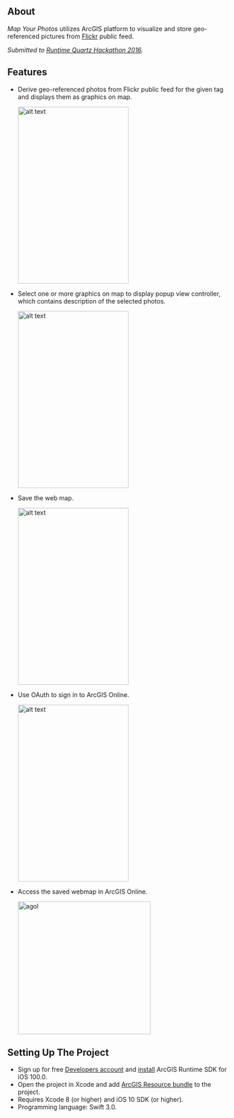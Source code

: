 ## About

<i>Map Your Photos</i> utilizes ArcGIS platform to visualize and store geo-referenced pictures from [Flickr](https://www.flickr.com/) public feed.

*Submitted to [Runtime Quartz Hackathon 2016](https://blogs.esri.com/esri/arcgis/2017/01/06/runtime-quartz-hackathon-results/).*

## Features
* Derive geo-referenced photos from Flickr public feed for the given tag and displays them as  graphics on map.

  <img src="https://cloud.githubusercontent.com/assets/8196343/24078836/f4d2ad4c-0c35-11e7-8b57-1c24e2cab204.png" alt="alt text" width="250" height="400">

* Select one or more graphics on map to display popup view controller, which contains description of the selected photos.

  <img src="https://cloud.githubusercontent.com/assets/8196343/23489403/0567b752-fea7-11e6-8d64-11fe1c102e90.png" alt="alt text" width="250" height="400">

* Save the web map.

  <img src="https://cloud.githubusercontent.com/assets/8196343/23489455/4ecdfea6-fea7-11e6-8c92-4bc20488b94f.png" alt="alt text" width="250" height="400">

* Use OAuth to sign in to ArcGIS Online.

  <img src="https://cloud.githubusercontent.com/assets/8196343/23490723/ed1708ee-feae-11e6-96d9-74843d608b9f.png" alt="alt text" width="250" height="400">

* Access the saved webmap in ArcGIS Online.

  <img width="300" alt="agol" src="https://cloud.githubusercontent.com/assets/8196343/23489500/9b5a02a6-fea7-11e6-9caf-8a1e4b272253.png">

## Setting Up The Project

* Sign up for free [Developers account](https://developers.arcgis.com/sign-in/) and [install](https://developers.arcgis.com/ios/latest/swift/guide/install.htm) ArcGIS Runtime SDK for iOS 100.0.
* Open the project in Xcode and add [ArcGIS Resource bundle](https://developers.arcgis.com/ios/latest/swift/guide/install.htm#ESRI_SECTION2_0A8B5D37BCC649448D1A771ECBAE101A) to the project.
* Requires Xcode 8 (or higher) and iOS 10 SDK (or higher).
* Programming language: Swift 3.0.
